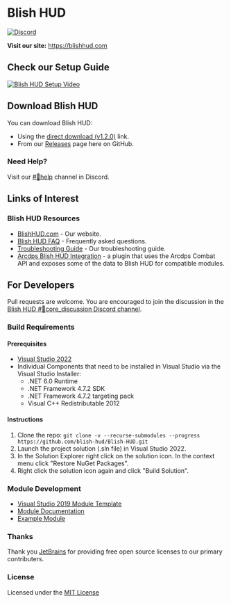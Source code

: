 ﻿# Blish HUD
[![Discord](https://img.shields.io/discord/531175899588984842.svg?logo=discord&logoColor=%237289DA)](https://discord.gg/FYKN3qh)

**Visit our site:** https://blishhud.com

## Check our Setup Guide

[![Blish HUD Setup Video](https://img.youtube.com/vi/iLYYumF2SCY/0.jpg)](https://www.youtube.com/watch?v=iLYYumF2SCY)

## Download Blish HUD

You can download Blish HUD:
- Using the [direct download (v1.2.0)](https://github.com/blish-hud/Blish-HUD/releases/download/v1.2.0/Blish.HUD.1.2.0.zip) link.
- From our [Releases](https://github.com/blish-hud/Blish-HUD/releases) page here on GitHub.

### Need Help?

Visit our [#💢help](https://discord.gg/qJdUhdG) channel in Discord.

## Links of Interest

### Blish HUD Resources

- [BlishHUD.com](https://blishhud.com/) - Our website.
- [Blish HUD FAQ](https://blishhud.com/docs/user/faq) - Frequently asked questions.
- [Troubleshooting Guide](https://blishhud.com/docs/user/troubleshooting/) - Our troubleshooting guide.
- [Arcdps Blish HUD Integration](https://github.com/blish-hud/arcdps-bhud) - a plugin that uses the Arcdps Combat API and exposes some of the data to Blish HUD for compatible modules.

## For Developers

Pull requests are welcome. You are encouraged to join the discussion in the [Blish HUD #🔨core_discussion Discord channel](https://discord.gg/nGbd3kU).

### Build Requirements

#### Prerequisites

- [Visual Studio 2022](https://visualstudio.microsoft.com/vs/)
- Individual Components that need to be installed in Visual Studio via the Visual Studio Installer:
  - .NET 6.0 Runtime 
  - .NET Framework 4.7.2 SDK
  - .NET Framework 4.7.2 targeting pack
  - Visual C++ Redistributable 2012

#### Instructions

1.  Clone the repo: `git clone -v --recurse-submodules --progress  https://github.com/blish-hud/Blish-HUD.git`
2.  Launch the project solution (.sln file) in Visual Studio 2022.
3.  In the Solution Explorer right click on the solution icon. In the context menu click "Restore NuGet Packages".
4.  Right click the solution icon again and click "Build Solution". 

### Module Development

- [Visual Studio 2019 Module Template](https://github.com/blish-hud/Module-Template)
- [Module Documentation](https://blishhud.com/docs/dev/)
- [Example Module](https://github.com/blish-hud/Example-Blish-HUD-Module/blob/master/README.md)

### Thanks

Thank you [JetBrains](https://www.jetbrains.com/?from=Blish%20HUD) for providing free open source licenses to our primary contributers.

### License

Licensed under the [MIT License](https://choosealicense.com/licenses/mit/)
